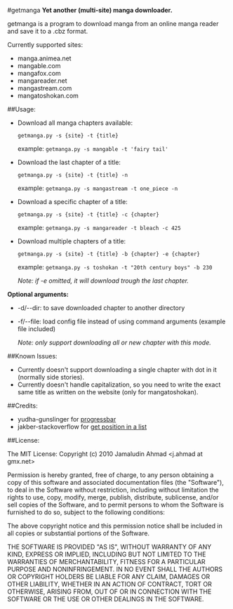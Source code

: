 #getmanga
**Yet another (multi-site) manga downloader.**

getmanga is a program to download manga from an online manga reader
and save it to a .cbz format.

Currently supported sites:

* manga.animea.net
* mangable.com
* mangafox.com
* mangareader.net
* mangastream.com
* mangatoshokan.com

##Usage:
* Download all manga chapters available:

  `getmanga.py -s {site} -t {title}`

  example: `getmanga.py -s mangable -t 'fairy tail'`

* Download the last chapter of a title:

  `getmanga.py -s {site} -t {title} -n`

  example: `getmanga.py -s mangastream -t one_piece -n`

* Download a specific chapter of a title:

  `getmanga.py -s {site} -t {title} -c {chapter}`

   example: `getmanga.py -s mangareader -t bleach -c 425`

* Download multiple chapters of a title:

  `getmanga.py -s {site} -t {title} -b {chapter} -e {chapter}`

  example: `getmanga.py -s toshokan -t "20th century boys" -b 230`

  *Note: if -e omitted, it will download trough the last chapter.*

**Optional arguments:**

* -d/--dir: to save downloaded chapter to another directory
* -f/--file: load config file instead of using command arguments
  (example file included)

  *Note: only support downloading all or new chapter with this mode.*

##Known Issues:
* Currently doesn't support downloading a single chapter with dot
  in it (normally side stories).
* Currently doesn't handle capitalization, so you need to write
  the exact same title as written on the website (only for mangatoshokan).

##Credits:
* yudha-gunslinger for [progressbar](http://gunslingerc0de.wordpress.com/2010/08/13/python-command-line-progress-bar/)
* jakber-stackoverflow for [get position in a list](http://stackoverflow.com/questions/364621/python-get-position-in-list)

##License:

The MIT License:
Copyright (c) 2010 Jamaludin Ahmad <j.ahmad at gmx.net>

Permission is hereby granted, free of charge, to any person obtaining a copy
of this software and associated documentation files (the "Software"), to deal
in the Software without restriction, including without limitation the rights
to use, copy, modify, merge, publish, distribute, sublicense, and/or sell
copies of the Software, and to permit persons to whom the Software is
furnished to do so, subject to the following conditions:

The above copyright notice and this permission notice shall be included in
all copies or substantial portions of the Software.

THE SOFTWARE IS PROVIDED "AS IS", WITHOUT WARRANTY OF ANY KIND, EXPRESS OR
IMPLIED, INCLUDING BUT NOT LIMITED TO THE WARRANTIES OF MERCHANTABILITY,
FITNESS FOR A PARTICULAR PURPOSE AND NONINFRINGEMENT. IN NO EVENT SHALL THE
AUTHORS OR COPYRIGHT HOLDERS BE LIABLE FOR ANY CLAIM, DAMAGES OR OTHER
LIABILITY, WHETHER IN AN ACTION OF CONTRACT, TORT OR OTHERWISE, ARISING FROM,
OUT OF OR IN CONNECTION WITH THE SOFTWARE OR THE USE OR OTHER DEALINGS IN
THE SOFTWARE.
